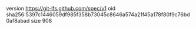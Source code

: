 version https://git-lfs.github.com/spec/v1
oid sha256:5397c1446059df985f358b73045c8646a574a21f45a178f80f9c76bd0af8abad
size 908
